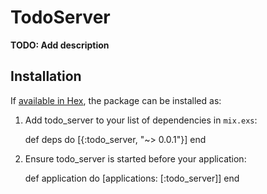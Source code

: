 # TodoServer

**TODO: Add description**

## Installation

If [available in Hex](https://hex.pm/docs/publish), the package can be installed as:

  1. Add todo_server to your list of dependencies in `mix.exs`:

        def deps do
          [{:todo_server, "~> 0.0.1"}]
        end

  2. Ensure todo_server is started before your application:

        def application do
          [applications: [:todo_server]]
        end
